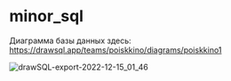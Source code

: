 # minor_sql
Диаграмма базы данных здесь: https://drawsql.app/teams/poiskkino/diagrams/poiskkino1


![drawSQL-export-2022-12-15_01_46](https://user-images.githubusercontent.com/120310684/207732133-15e25403-ab7c-411e-bb0e-17657e74ed12.png)
